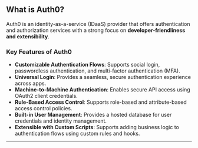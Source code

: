 
## **What is Auth0?**
Auth0 is an identity-as-a-service (IDaaS) provider that offers authentication and authorization services with a strong focus on **developer-friendliness and extensibility**.

### **Key Features of Auth0**
- **Customizable Authentication Flows**: Supports social login, passwordless authentication, and multi-factor authentication (MFA).
- **Universal Login**: Provides a seamless, secure authentication experience across apps.
- **Machine-to-Machine Authentication**: Enables secure API access using OAuth2 client credentials.
- **Rule-Based Access Control**: Supports role-based and attribute-based access control policies.
- **Built-in User Management**: Provides a hosted database for user credentials and identity management.
- **Extensible with Custom Scripts**: Supports adding business logic to authentication flows using custom rules and hooks.

---
